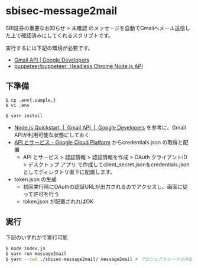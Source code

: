 # sbisec-message2mail

SBI証券の重要なお知らせ > 未確認 のメッセージを自動でGmailへメール送信した上で確認済みにしてくれるスクリプトです。

実行するには下記の環境が必要です。
* [Gmail API  \|  Google Developers](https://developers.google.com/gmail/api)
* [puppeteer/puppeteer: Headless Chrome Node\.js API](https://github.com/puppeteer/puppeteer)


## 下準備

```
$ cp .env{.sample,}
$ vi .env

$ yarn install
```

* [Node\.js Quickstart  \|  Gmail API  \|  Google Developers](https://developers.google.com/gmail/api/quickstart/nodejs) を参考に、Gmail APIが利用可能な状態にしておく
* [API とサービス - Google Cloud Platform](https://console.cloud.google.com/apis) からcredentials.json の取得と配置
  * API とサービス > 認証情報 > 認証情報を作成 > OAuth クライアントID > デスクトップ アプリ で作成してclient_secret.jsonをcredentials.jsonとしてディレクトリ直下に配置します。
* token.json の生成
  * 初回実行時にOAuthの認証URLが出力されるのでアクセスし、画面に従って許可を行う
  * token.json が配置されればOK
  
## 実行 

下記のいずれかで実行可能

```sh
$ node index.js
$ yarn run message2mail
$ yarn --cwd ./sbisec-message2mail/ message2mail # プロジェクトルートの外部から実行可能
```
